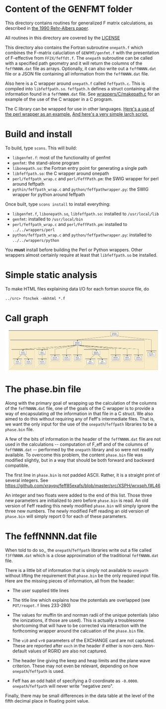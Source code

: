 
# Content of the GENFMT folder

This directory contains routines for generalized F matrix
calculations, as described in
[the 1990 Rehr-Albers paper](http://dx.doi.org/10.1103/PhysRevB.41.8139).

All routines in this directory are covered by the [LICENSE](../HEADERS/license.h)

This directory also contains the Fortran subroutine `onepath.f` which
combines the F-matrix caluclation of `GENFMT/genfmt.f` with the
presentation of F-effective from `FF2X/feffdt.f`.  The `onepath`
subroutine can be called with a specified path geometry and it will
return the columns of the `feffNNNN.dat` file as arrays.  Optionally,
it can also write out a `feffNNNN.dat` file or a JSON file containing
all information from the `feffNNNN.dat` file.

Also here is a C wrapper around `onepath.f` called `feffpath.c`.  This
is compiled into `libfeffpath.so`.  `feffpath.h` defines a struct
containing all the information found in a `feffNNNN.dat` file.  See
[wrappers/C/makepath.c](../../wrappers/C/makepath.c) for an example of
the use of the C wrapper in a C program.

The C library can be wrapped for use in other languages.
[Here's a use of the perl wrapper as an example.](../../wrappers/perl/examples/pathsdat.pl)
[And here's a very simple larch script.](../../wrappers/python/makepath.lar)

# Build and install

To build, type `scons`.  This will build:

 * `libgenfmt.f`: most of the functionality of genfmt
 * `genfmt`: the stand-alone program
 * `libonepath.so`: the Fortran entry point for generating a single path
 * `libfeffpath.so`: the C wrapper around onepath
 * `perl/feffpath_wrap.c` and `perl/FeffPath.pm`: the SWIG wrapper for perl around feffpath
 * `pythin/feffpath_wrap.c` and `python/feffpathwrapper.py`: the SWIG wrapper for python around feffpath

Once built, type `scons install` to install everything:

 * `libgenfmt.f`, `libonepath.so`, `libfeffpath.so`: installed to `/usr/local/lib`
 * `genfmt`: installed to `/usr/local/bin`
 * `perl/feffpath_wrap.c` and `perl/FeffPath.pm`: installed to `../../wrappers/perl`
 * `python/feffpath_wrap.c` and `python/feffpathwrapper.py`: installed to `../../wrappers/python`

You **must** install before building the Perl or Python wrappers.
Other wrappers almost certainly require at least that `libfeffpath.so`
be installed.

# Simple static analysis

To make HTML files explaining data I/O for each fortran source file, do

	../src> ftnchek -mkhtml *.f

# Call graph

![call graph for the GENFMT folder](tree/genfmt.png)

# The phase.bin file

Along with the primary goal of wrapping up the calculation of the
columns of the `feffNNNN.dat` file, one of the goals of the C wrapper
is to provide a way of encapsulating *all* the information in that
file in a C struct.  We also aimed to do this without requiring any of
Feff's intermediate files.  That is, we want the only input for the
use of the `onepath`/`feffpath` libraries to be a `phase.bin` file.

A few of the bits of information in the header of the `feffNNNN.dat`
file are not used in the calculations -- computation of F\_eff and of
the columns of `feffNNNN.dat` -- performed by the `onepath` library
and so were not readily available.  To overcome this problem, the
content `phase.bin` file was modified slightly, but in a way that
should be both forward and backward compatible.

The first line in `phase.bin` is not padded ASCII.  Rather, it is a
straight print of several integers.  See
https://github.com/xraypy/feff85exafs/blob/master/src/XSPH/wrxsph.f#L46

An integer and two floats were added to the end of this list.  Those
three new parameters are initialized to zero before `phase.bin` is
read.  An old version of Feff reading this newly modified `phase.bin`
will simply ignore the three new numbers.  The newly modified Feff
reading an old version of `phase.bin` will simply report 0 for each of
these parameters. 


# The feffNNNN.dat file

When told to do so,, the `onepath`/`feffpath` libraries write out a
file called `f3ffNNNN.dat` which is a close approximation of the
traditional `feffNNNN.dat` file.

There is a little bit of information that is simply not available to
`onepath` without lifting the requirement that `phase.bin` be the only
required input file.  Here are the missing pieces of information, all
from the header:

* The user supplied title lines

* The title line which explains how the potentials are overlapped
   (see `POT/reapot.f` lines 233-280)

* The values for muffin tin and norman radii of the unique potentials
   (also the ionizations, if those are used).  This is actually a
   troublesome shortcoming that will have to be corrected via
   interaction with the forthcoming wrapper around the calcuation of
   the `phase.bin` file.

* The `vi0` and `vr0` parameters of the EXCHANGE card are not
  captured.  These are reported after `exch` in the header if either
  is non-zero.  Non-default values of RGRID are also not captured.

* The header line giving the keep and heap limits and the plane wave
  criterion.  These may not even be relevant, depending on how
  `onepath`/`feffpath` is used.

* Feff has an odd habit of specifying a 0 coordinate as `-0.0000`.
  `onepath`/`feffpath` will never write "negative zero".

Finally, there may be small differences in the data table at the level
of the fifth decimal place in floating point value.
